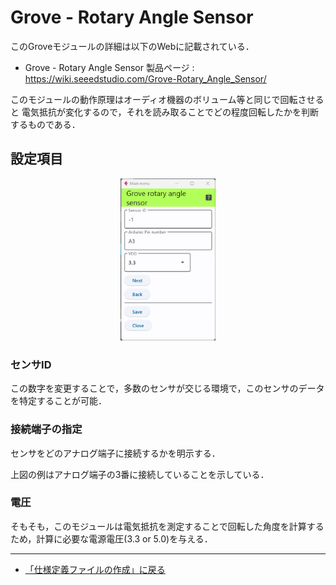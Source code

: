 # Grove - Rotary Angle Sensor

このGroveモジュールの詳細は以下のWebに記載されている．

- Grove - Rotary Angle Sensor 製品ページ :  https://wiki.seeedstudio.com/Grove-Rotary_Angle_Sensor/


このモジュールの動作原理はオーディオ機器のボリューム等と同じで回転させると
電気抵抗が変化するので，それを読み取ることでどの程度回転したかを判断するものである．


## 設定項目


<div style="text-align: center;">
<img src="../../images/editConfig_Rotary_Angle.png" width="30%">
</div>



### センサID
この数字を変更することで，多数のセンサが交じる環境で，このセンサのデータを特定することが可能．



### 接続端子の指定
センサをどのアナログ端子に接続するかを明示する．


上図の例はアナログ端子の3番に接続していることを示している．


### 電圧

そもそも，このモジュールは電気抵抗を測定することで回転した角度を計算するため，計算に必要な電源電圧(3.3 or 5.0)を与える．


***

- [「仕様定義ファイルの作成」に戻る](../editConfig.md)
